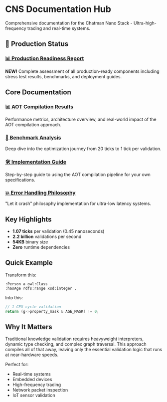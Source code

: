# CNS Documentation Hub

Comprehensive documentation for the Chatman Nano Stack - Ultra-high-frequency trading and real-time systems.

## 🚀 Production Status

### [📊 Production Readiness Report](./production-readiness-report.md)
**NEW!** Complete assessment of all production-ready components including stress test results, benchmarks, and deployment guides.

## Core Documentation

### [📊 AOT Compilation Results](./aot-compilation-results.md)
Performance metrics, architecture overview, and real-world impact of the AOT compilation approach.

### [🔬 Benchmark Analysis](./benchmark-analysis.md)  
Deep dive into the optimization journey from 20 ticks to 1 tick per validation.

### [🛠️ Implementation Guide](./implementation-guide.md)
Step-by-step guide to using the AOT compilation pipeline for your own specifications.

### [💥 Error Handling Philosophy](./error-handling-philosophy.md)
"Let it crash" philosophy implementation for ultra-low latency systems.

## Key Highlights

- **1.07 ticks** per validation (0.45 nanoseconds)
- **2.2 billion** validations per second
- **54KB** binary size
- **Zero** runtime dependencies

## Quick Example

Transform this:
```turtle
:Person a owl:Class .
:hasAge rdfs:range xsd:integer .
```

Into this:
```c
// 1 CPU cycle validation
return (g->property_mask & AGE_MASK) != 0;
```

## Why It Matters

Traditional knowledge validation requires heavyweight interpreters, dynamic type checking, and complex graph traversal. This approach compiles all of that away, leaving only the essential validation logic that runs at near-hardware speeds.

Perfect for:
- Real-time systems
- Embedded devices  
- High-frequency trading
- Network packet inspection
- IoT sensor validation
